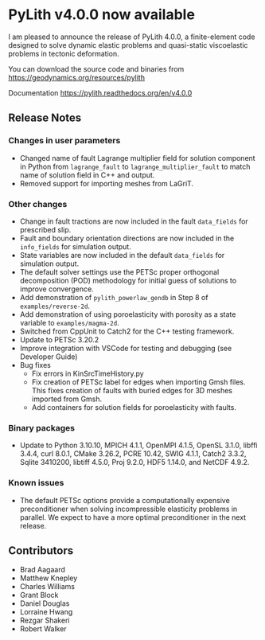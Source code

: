 # PyLith v4.0.0 now available

I am pleased to announce the release of PyLith 4.0.0, a finite-element code designed to solve dynamic elastic problems and quasi-static viscoelastic problems in tectonic deformation.

You can download the source code and binaries from
  <https://geodynamics.org/resources/pylith>

Documentation
  <https://pylith.readthedocs.org/en/v4.0.0>

## Release Notes

### Changes in user parameters

* Changed name of fault Lagrange multiplier field for solution component in Python from `lagrange_fault` to `lagrange_multiplier_fault` to match name of solution field in C++ and output.
* Removed support for importing meshes from LaGriT.

### Other changes

* Change in fault tractions are now included in the fault `data_fields` for prescribed slip.
* Fault and boundary orientation directions are now included in the `info_fields` for simulation output.
* State variables are now included in the default `data_fields` for simulation output.
* The default solver settings use the PETSc proper orthogonal decomposition (POD) methodology for initial guess of solutions to improve convergence.
* Add demonstration of `pylith_powerlaw_gendb` in Step 8 of `examples/reverse-2d`.
* Add demonstration of using poroelasticity with porosity as a state variable to `examples/magma-2d`.
* Switched from CppUnit to Catch2 for the C++ testing framework.
* Update to PETSc 3.20.2
* Improve integration with VSCode for testing and debugging (see Developer Guide)
* Bug fixes
  * Fix errors in KinSrcTimeHistory.py
  * Fix creation of PETSc label for edges when importing Gmsh files. This fixes creation of faults with buried edges for 3D meshes imported from Gmsh.
  * Add containers for solution fields for poroelasticity with faults.

### Binary packages

* Update to Python 3.10.10, MPICH 4.1.1, OpenMPI 4.1.5, OpenSL 3.1.0, libffi 3.4.4, curl 8.0.1, CMake 3.26.2, PCRE 10.42, SWIG 4.1.1, Catch2 3.3.2, Sqlite 3410200, libtiff 4.5.0, Proj 9.2.0, HDF5 1.14.0, and NetCDF 4.9.2.

### Known issues

* The default PETSc options provide a computationally expensive preconditioner when solving incompressible elasticity problems in parallel. We expect to have a more optimal preconditioner in the next release.

## Contributors

* Brad Aagaard
* Matthew Knepley
* Charles Williams
* Grant Block
* Daniel Douglas
* Lorraine Hwang
* Rezgar Shakeri
* Robert Walker
